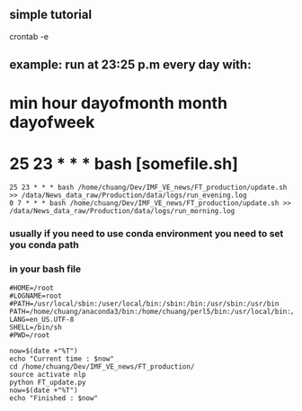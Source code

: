 ## simple tutorial 


crontab -e

## example: run at 23:25 p.m every day with:
# min hour dayofmonth month dayofweek
# 25 23 * * * bash [somefile.sh]

```
25 23 * * * bash /home/chuang/Dev/IMF_VE_news/FT_production/update.sh >> /data/News_data_raw/Production/data/logs/run_evening.log
0 7 * * * bash /home/chuang/Dev/IMF_VE_news/FT_production/update.sh >> /data/News_data_raw/Production/data/logs/run_morning.log

```

### usually if you need to use conda environment you need to set you conda path
### in your bash file 
```
#HOME=/root
#LOGNAME=root
#PATH=/usr/local/sbin:/user/local/bin:/sbin:/bin:/usr/sbin:/usr/bin
PATH=/home/chuang/anaconda3/bin:/home/chuang/perl5/bin:/usr/local/bin:/usr/bin
LANG=en_US.UTF-8
SHELL=/bin/sh
#PWD=/root

now=$(date +"%T")
echo "Current time : $now" 
cd /home/chuang/Dev/IMF_VE_news/FT_production/
source activate nlp
python FT_update.py
now=$(date +"%T")
echo "Finished : $now" 

```

